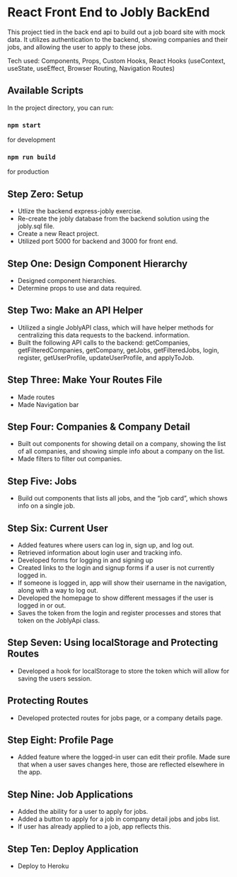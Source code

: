 # React Front End to Jobly BackEnd

This project tied in the back end api to build out a job board site with mock data.  It utilizes authentication to the backend, showing companies and their jobs, and allowing the user to apply to these jobs.

Tech used: Components, Props, Custom Hooks, React Hooks (useContext, useState, useEffect, Browser Routing, Navigation Routes)

## Available Scripts

In the project directory, you can run:

### `npm start` 
for development
### `npm run build`
for production

## Step Zero: Setup
- Utlize the backend express-jobly exercise.
- Re-create the jobly database from the backend solution using the jobly.sql file.
- Create a new React project.
- Utilized port 5000 for backend and 3000 for front end.

## Step One: Design Component Hierarchy
- Designed component hierarchies.
- Determine props to use and data required.

## Step Two: Make an API Helper
- Utilized a single JoblyAPI class, which will have helper methods for centralizing this data requests to the backend. information. 
- Built the following API calls to the backend: getCompanies, getFilteredCompanies, getCompany, getJobs, getFilteredJobs, login, register, getUserProfile, updateUserProfile, and applyToJob.

## Step Three: Make Your Routes File
- Made routes 
- Made Navigation bar

## Step Four: Companies & Company Detail
- Built out components for showing detail on a company, showing the list of all companies, and showing simple info about a company on the list.
- Made filters to filter out companies. 

## Step Five: Jobs
- Build out components that lists all jobs, and the “job card”, which shows info on a single job. 

## Step Six: Current User
- Added features where users can log in, sign up, and log out. 
- Retrieved information about login user and tracking info.
- Developed forms for logging in and signing up
- Created links to the login and signup forms if a user is not currently logged in.
- If someone is logged in, app will show their username in the navigation, along with a way to log out.
- Developed the homepage to show different messages if the user is logged in or out.
- Saves the token from the login and register processes and stores that token on the JoblyApi class.  

## Step Seven: Using localStorage and Protecting Routes
- Developed a hook for localStorage to store the token which will allow for saving the users session.

## Protecting Routes
- Developed protected routes for jobs page, or a company details page.

## Step Eight: Profile Page
- Added feature where the logged-in user can edit their profile. Made sure that when a user saves changes here, those are reflected elsewhere in the app.

## Step Nine: Job Applications
- Added the ability for a user to apply for jobs.
- Added a button to apply for a job in company detail jobs and jobs list. 
- If user has already applied to a job, app reflects this. 

## Step Ten: Deploy Application
- Deploy to Heroku
